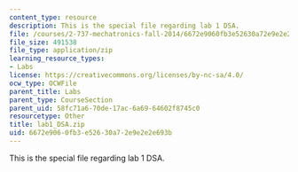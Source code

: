 ```yaml
---
content_type: resource
description: This is the special file regarding lab 1 DSA.
file: /courses/2-737-mechatronics-fall-2014/6672e9060fb3e52630a72e9e2e2e693b_lab1_DSA.zip
file_size: 491538
file_type: application/zip
learning_resource_types:
- Labs
license: https://creativecommons.org/licenses/by-nc-sa/4.0/
ocw_type: OCWFile
parent_title: Labs
parent_type: CourseSection
parent_uid: 58fc71a6-70de-17ac-6a69-64602f8745c0
resourcetype: Other
title: lab1_DSA.zip
uid: 6672e906-0fb3-e526-30a7-2e9e2e2e693b
---
```

This is the special file regarding lab 1 DSA.